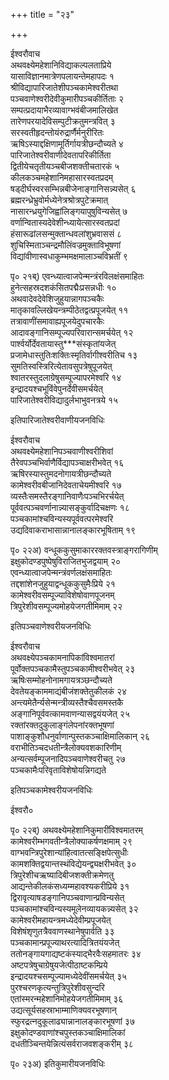 +++
title = "२३"

+++
    
ईश्वरौवाच  
अथवक्ष्येमहेशानिविद्याकल्पलताप्रिये   
यासाविज्ञानमात्रेणपलायन्तेमहापदः १   
श्रीविद्यापारिजातेशीपञ्चकामेश्वरीतथा   
पञ्चवाणेश्वरीदेवीकुमारीपञ्चकीर्तिताः २   
सम्पत्प्रदायाभैरव्यावाग्भवंबीजमालिखेत   
तारेणपरयादेविसम्पुटीक्रतुमन्त्रवित् ३   
सरस्वतीहृदन्तोयंरुद्रार्णैर्मनुरीरितः   
ऋषिऽस्याद्दक्षिणामूर्तिर्गायत्रीछन्दौच्यते ४   
पारिजातेश्वरीवाणीदेवतापरिकीर्तिता   
द्वितीयेचतृतीयञ्चबीजशक्तीचतारकं ५   
कीलकञ्चमहेशानिमहासारस्वतप्रदम्   
षड्दीर्घस्वरसम्भिन्नबीजेनाङ्गानिसन्न्यसेत् ६   
ब्रह्मरन्ध्रेभ्रुवोर्मध्येनेत्रश्रोत्रपुटेक्रमात्   
नासारन्ध्रयुगेजिह्वांलिङ्गयापुषुविन्यसेत् ७   
वर्णान्वितास्यदेवेशीन्ध्यायेत्सारस्वतप्रदां   
हंसारूढांलसन्मुक्तान्धवलांशुभ्रवाससं ८   
शुचिस्मिताञ्चन्द्रमौलिंवज्रमुक्ताविभूषणां   
विद्यांवीणास्वधाकुम्भमक्षमालाञ्चविभ्रतीं ९   
    
पृ० २१ब्) एवन्ध्यात्वाजपेन्मन्त्रंरविलक्षंसमाहितः   
हुनेत्सहस्रदशकंसितपद्मैःप्रसन्नधीः १०   
अथवादेवदेवेशिजुहुयान्नागपञ्चकैः   
मातृकावल्लिखेयन्त्रम्पीठेतद्वत्प्रपूजयेत् ११   
तत्रावाणींसमावाह्यपूजयेदुपचारकैः   
आदावङ्गानिसम्पूज्यपरिवारान्समर्चयेत् १२   
पार्श्वर्योर्देवतायास्तु***संस्कृतांयजेत्   
प्रजामेधास्तुतिःशक्तिःस्मृतिर्वागीश्वरीतिच १३   
सुमतिस्वस्त्रिरित्येतावसुपत्रेषुपूजयेत्   
श्वातरस्तुदलाग्रेषुसम्पूज्यापरमेश्वरि १४   
इन्द्रादयश्चभूविंवेपुनर्देवीसमर्चयेत्   
पारिजातेश्वरीविद्यादुर्लभाभुवनत्रये १५   
    
इतिपारिजातेश्वरीवाणीयजनविधिः   
    
ईश्वरौवाच  
अथवक्ष्येमहेशानिपञ्चवाणीश्वरीशिवां   
तैरेवपञ्चभिर्वाणैर्विद्यापञ्चाक्षरीभवेत् १६   
ऋषिरस्यास्तुमदनोगायत्रीछन्दौच्यते   
कामेश्वरीवबीजानिदेवताचेयमीश्वरि १७   
व्यस्तैःसमस्तैरङ्गानिवाणैःपञ्चभिरर्चयेत्   
पूर्ववत्पञ्चवर्णानान्न्यासङ्कुर्वादिचक्षणः १८   
पञ्चकामांश्चविन्यस्यपूर्ववत्परमेश्वरि   
उद्यदिवाकराभासान्नानालङ्कारभूषिताम् १९   
    
पृ० २२अ) वन्धूककुसुमाकाररक्तवस्त्राङ्गरागिणीम्   
इक्षुकोदण्डपुष्पेषुविराजितभुजद्वयाम् २०   
एवन्ध्यात्वाजपेन्मन्त्रंवर्णलक्षंसमाहितः   
तद्दशांशेनजुहुयाद्वन्धूककुसुमैःप्रिये २१   
कामेश्वरीवसम्पूज्याविशेषोवाणपूजनम्   
त्रिपुरेशीवसम्पूज्यमोहयेजगतीमिमाम् २२   
    
इतिपञ्चवाणेश्वरीयजनविधिः   
    
ईश्वरौवाच  
अथवक्ष्येपञ्चकामनापिकांविश्वमातरां   
पूर्वोक्तपञ्चकामैस्तुपञ्चकामीश्वरीभवेत् २३   
ऋषिःसम्मोहनोनामगायत्रञ्छन्दौच्यते   
देवतेयङ्काममाद्यंबीजंशक्तेतुकीलकं २४   
अन्त्यमेतैर्न्यसेन्मन्त्रीव्यस्तैश्चैवसमस्तकै   
अङ्गानिपूर्ववत्कामवाणन्यासद्वयंयजेत् २५   
रक्तांरक्तदुकुलाङ्गंलेपनांरक्तभूषणां   
पाशाङ्कुशौधनुर्वाणान्पुस्तकञ्चाक्षिमालिकान् २६   
वराभीतिञ्चदधतीन्त्रैलोक्यवशकारिणीम्   
अन्यत्सर्वम्पूजनादिपञ्चवाणेश्वरीचतु २७   
पञ्चकामैःपरिवृताविशेषोयन्निगद्यते   
    
इतिपञ्चकामेश्वरीयजनविधिः   
    
ईश्वरौ०  
    
पृ० २२ब्) अथवक्ष्येमहेशानिकुमारींविश्वमातरम्   
कामेश्वरीम्भगवतीन्त्रैलोक्याकर्षणक्षमाम् २९   
वाग्भवन्त्रिपुरेशान्यांहित्वातत्सङ्क्षिपेत्सुधीः   
कामशक्तिद्वयान्तस्थंविद्येयन्द्व्यक्षरीभवेत् ३०   
त्रिपुरेशीचऋष्यादिबीजशक्तीक्रमेणतु   
आद्यन्तेकीलकंसध्यम्महावश्यकरीप्रिये ३१   
द्विरावृत्याषडङ्गानिपञ्चवाणान्प्रविन्यसेत्   
पञ्चकामांश्चविन्यस्यमूलेनव्यायकन्न्यसेत् ३२   
कामेश्वरीमहायन्त्रमध्येदेवीम्प्रपूजयेत्   
विशेषंशृणुतत्रैववाणस्थानेषुपार्वति ३३   
पञ्चकामान्प्रपूज्याथरत्यादित्रितयंयजेत्   
ततोनङ्गायगाद्यष्टकंस्याद्भैरवैःसहमातरः ३४   
अष्टपत्रेषुचाग्रेषुयजेत्पीठाष्टकम्प्रिये   
इन्द्रादयश्चसम्पूज्यामध्येदेवींसमर्चयेत् ३५   
पुरश्चरणकृत्यन्तुत्रिपुरेशीवसुन्दरि   
एतांस्मरन्महेशानिमोहयेजगतीमिमाम् ३६   
उद्यत्सूर्यसहस्राभाम्माणिक्यवरभूषणान्   
स्फुरद्रत्नदुकूलाढ्यान्नानालङ्कारभूषणां ३७   
इक्षुकोदण्डवाणांश्चपुस्तकञ्चाक्षिमालिकां   
दधतीञ्चिन्तयेन्नित्यंसर्वराजवशङ्करीम् ३८   
    
पृ० २३अ) इतिकुमारीयजनविधिः   
    
